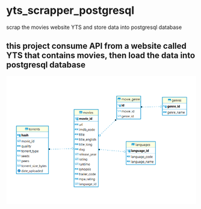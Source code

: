 # yts_scrapper_postgresql
scrap the movies website YTS and store data into postgresql database

## this project consume API from a website called YTS that contains movies, then load the data into postgresql database

![](files/schema.PNG)
